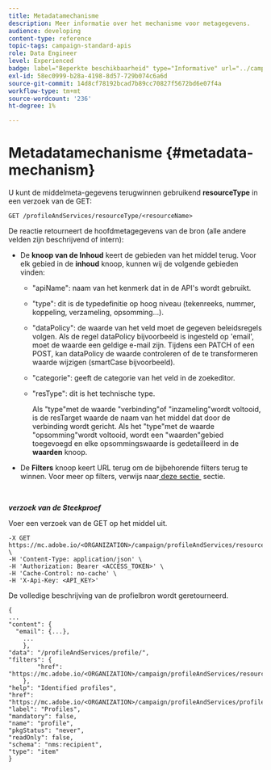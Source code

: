 ```yaml
---
title: Metadatamechanisme
description: Meer informatie over het mechanisme voor metagegevens.
audience: developing
content-type: reference
topic-tags: campaign-standard-apis
role: Data Engineer
level: Experienced
badge: label="Beperkte beschikbaarheid" type="Informative" url="../campaign-standard-migration-home.md" tooltip="Beperkt tot gemigreerde gebruikers in Campaign Standard"
exl-id: 58ec0999-b28a-4198-8d57-729b074c6a6d
source-git-commit: 14d8cf78192bcad7b89cc70827f5672bd6e07f4a
workflow-type: tm+mt
source-wordcount: '236'
ht-degree: 1%

---
```


# Metadatamechanisme {#metadata-mechanism}

U kunt de middelmeta-gegevens terugwinnen gebruikend **resourceType** in een verzoek van de GET:

`GET /profileAndServices/resourceType/<resourceName>`

De reactie retourneert de hoofdmetagegevens van de bron (alle andere velden zijn beschrijvend of intern):

* De **knoop van de Inhoud** keert de gebieden van het middel terug. Voor elk gebied in de **inhoud** knoop, kunnen wij de volgende gebieden vinden:

   * &quot;apiName&quot;: naam van het kenmerk dat in de API&#39;s wordt gebruikt.
   * &quot;type&quot;: dit is de typedefinitie op hoog niveau (tekenreeks, nummer, koppeling, verzameling, opsomming...).
   * &quot;dataPolicy&quot;: de waarde van het veld moet de gegeven beleidsregels volgen. Als de regel dataPolicy bijvoorbeeld is ingesteld op &#39;email&#39;, moet de waarde een geldige e-mail zijn. Tijdens een PATCH of een POST, kan dataPolicy de waarde controleren of de te transformeren waarde wijzigen (smartCase bijvoorbeeld).
   * &quot;categorie&quot;: geeft de categorie van het veld in de zoekeditor.
   * &quot;resType&quot;: dit is het technische type.

     Als &quot;type&quot;met de waarde &quot;verbinding&quot;of &quot;inzameling&quot;wordt voltooid, is de resTarget waarde de naam van het middel dat door de verbinding wordt gericht.
Als het &quot;type&quot;met de waarde &quot;opsomming&quot;wordt voltooid, wordt een &quot;waarden&quot;gebied toegevoegd en elke opsommingswaarde is gedetailleerd in de **waarden** knoop.

* De **Filters** knoop keert URL terug om de bijbehorende filters terug te winnen. Voor meer op filters, verwijs naar [&#x200B; deze sectie &#x200B;](filtering.md) sectie.

<!-- créer une section au même niveau sur les liens -->
<!-- dans l'exemple: birthdate, email +  mettre 2 liens : un de type 1-1 , 1-N
si on prend l'exemple de l'org unit, on aura un bon exemple lien -->
<!-- plus reparler du node Data -->

<br/>

***verzoek van de Steekproef***

Voer een verzoek van de GET op het middel uit.

```
-X GET https://mc.adobe.io/<ORGANIZATION>/campaign/profileAndServices/resourceType/profile \
-H 'Content-Type: application/json' \
-H 'Authorization: Bearer <ACCESS_TOKEN>' \
-H 'Cache-Control: no-cache' \
-H 'X-Api-Key: <API_KEY>'
```

De volledige beschrijving van de profielbron wordt geretourneerd.

```
{
...
"content": {
  "email": {...},
    ...
    },
"data": "/profileAndServices/profile/",
"filters": {
        "href": "https://mc.adobe.io/<ORGANIZATION>/campaign/profileAndServices/resourceType/<PKEY>"
    },
"help": "Identified profiles",
"href": "https://mc.adobe.io/<ORGANIZATION>/campaign/profileAndServices/profile/metadata",
"label": "Profiles",
"mandatory": false,
"name": "profile",
"pkgStatus": "never",
"readOnly": false,
"schema": "nms:recipient",
"type": "item"
}
```
